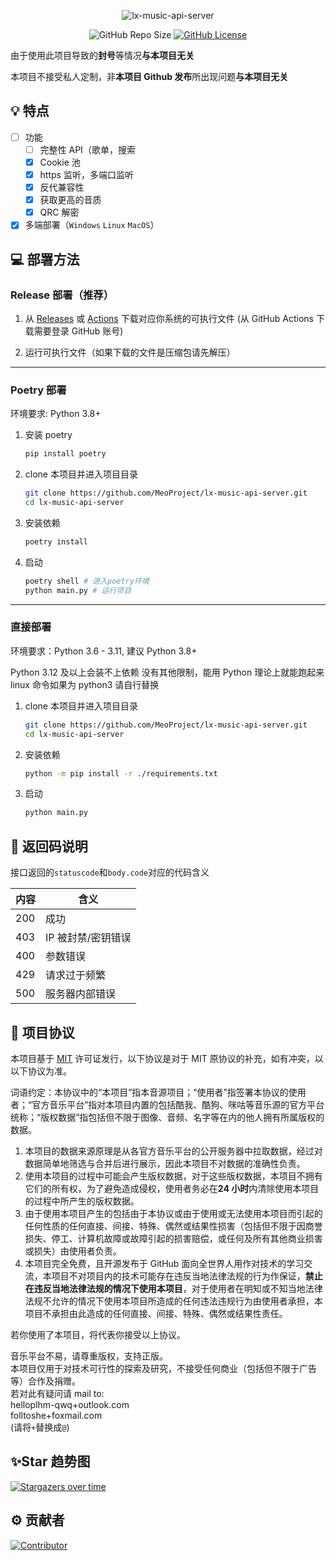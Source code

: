 <div align="center">

![lx-music-api-server](https://socialify.git.ci/MeoProject/lx-music-api-server/image?description=1&forks=1&issues=1&logo=https%3A%2F%2Fraw.githubusercontent.com%2FMeoProject%2Flx-music-api-server%2Fmain%2Ficon.png&owner=1&pulls=1&stargazers=1&theme=Auto)

![GitHub Repo Size](https://img.shields.io/github/repo-size/MeoProject/lx-music-api-server?style=for-the-badge)
[![GitHub License](https://img.shields.io/github/license/MeoProject/lx-music-api-server?style=for-the-badge)](https://github.com/MeoProject/lx-music-api-server/blob/main/LICENSE)

</div>

由于使用此项目导致的**封号**等情况**与本项目无关**

本项目不接受私人定制，非**本项目 Github 发布**所出现问题**与本项目无关**

## 💡 特点

- [ ] 功能
  - [ ] 完整性 API（歌单，搜索
  - [x] Cookie 池
  - [x] https 监听，多端口监听
  - [x] 反代兼容性
  - [x] 获取更高的音质
  - [x] QRC 解密
- [x] 多端部署（`Windows` `Linux` `MacOS`）

## 💻 部署方法

### Release 部署（推荐）

1. 从 [Releases](https://github.com/MeoProject/lx-music-api-server/releases)
   或 [Actions](https://github.com/MeoProject/lx-music-api-server/actions)
   下载对应你系统的可执行文件 (从 GitHub Actions 下载需要登录 GitHub 账号)

2. 运行可执行文件（如果下载的文件是压缩包请先解压）

---

### Poetry 部署

环境要求: Python 3.8+

1. 安装 poetry

   ```bash
   pip install poetry
   ```

2. clone 本项目并进入项目目录

   ```bash
   git clone https://github.com/MeoProject/lx-music-api-server.git
   cd lx-music-api-server
   ```

3. 安装依赖

   ```bash
   poetry install
   ```

4. 启动

   ```bash
   poetry shell # 进入poetry环境
   python main.py # 运行项目
   ```

---

### 直接部署

环境要求：Python 3.6 - 3.11, 建议 Python 3.8+

Python 3.12 及以上会装不上依赖
没有其他限制，能用 Python 理论上就能跑起来  
linux 命令如果为 python3 请自行替换

1. clone 本项目并进入项目目录

   ```bash
   git clone https://github.com/MeoProject/lx-music-api-server.git
   cd lx-music-api-server
   ```

2. 安装依赖

   ```bash
   python -m pip install -r ./requirements.txt
   ```

3. 启动

   ```bash
   python main.py
   ```

## 📖 返回码说明

接口返回的`statuscode`和`body.code`对应的代码含义

| 内容 | 含义               |
| ---- | ------------------ |
| 200  | 成功               |
| 403  | IP 被封禁/密钥错误 |
| 400  | 参数错误           |
| 429  | 请求过于频繁       |
| 500  | 服务器内部错误     |

## 📄 项目协议

本项目基于 [MIT](https://github.com/MeoProject/lx-music-api-server/blob/main/LICENSE) 许可证发行，以下协议是对于 MIT 原协议的补充，如有冲突，以以下协议为准。

词语约定：本协议中的“本项目”指本音源项目；“使用者”指签署本协议的使用者；“官方音乐平台”指对本项目内置的包括酷我、酷狗、咪咕等音乐源的官方平台统称；“版权数据”指包括但不限于图像、音频、名字等在内的他人拥有所属版权的数据。

1. 本项目的数据来源原理是从各官方音乐平台的公开服务器中拉取数据，经过对数据简单地筛选与合并后进行展示，因此本项目不对数据的准确性负责。
2. 使用本项目的过程中可能会产生版权数据，对于这些版权数据，本项目不拥有它们的所有权，为了避免造成侵权，使用者务必在**24 小时**内清除使用本项目的过程中所产生的版权数据。
3. 由于使用本项目产生的包括由于本协议或由于使用或无法使用本项目而引起的任何性质的任何直接、间接、特殊、偶然或结果性损害（包括但不限于因商誉损失、停工、计算机故障或故障引起的损害赔偿，或任何及所有其他商业损害或损失）由使用者负责。
4. 本项目完全免费，且开源发布于 GitHub 面向全世界人用作对技术的学习交流，本项目不对项目内的技术可能存在违反当地法律法规的行为作保证，**禁止在违反当地法律法规的情况下使用本项目**，对于使用者在明知或不知当地法律法规不允许的情况下使用本项目所造成的任何违法违规行为由使用者承担，本项目不承担由此造成的任何直接、间接、特殊、偶然或结果性责任。

若你使用了本项目，将代表你接受以上协议。

音乐平台不易，请尊重版权，支持正版。  
本项目仅用于对技术可行性的探索及研究，不接受任何商业（包括但不限于广告等）合作及捐赠。  
若对此有疑问请 mail to:  
helloplhm-qwq+outlook.com  
folltoshe+foxmail.com  
(请将`+`替换成`@`)

## ✨Star 趋势图

[![Stargazers over time](https://starchart.cc/MeoProject/lx-music-api-server.svg)](https://starchart.cc/MeoProject/lx-music-api-server)

## ⚙️ 贡献者

[![Contributor](https://contrib.rocks/image?repo=MeoProject/lx-music-api-server)](https://github.com/MeoProject/lx-music-api-server/graphs/contributors)
